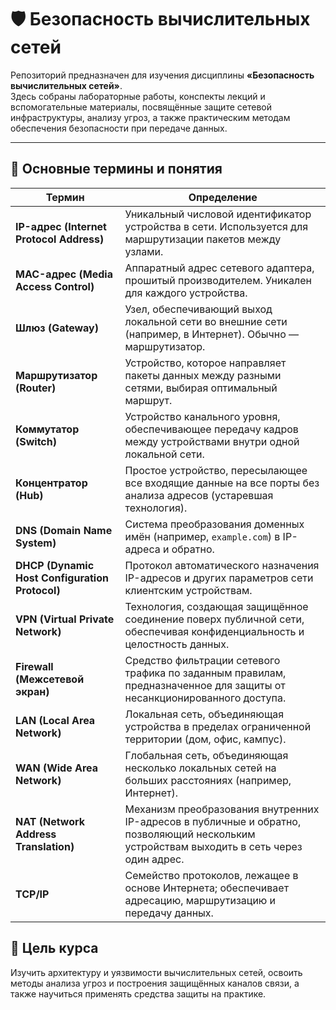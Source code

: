# 🛡️ Безопасность вычислительных сетей

Репозиторий предназначен для изучения дисциплины **«Безопасность вычислительных сетей»**.  
Здесь собраны лабораторные работы, конспекты лекций и вспомогательные материалы, посвящённые защите сетевой инфраструктуры, анализу угроз, а также практическим методам обеспечения безопасности при передаче данных.

---

## 🧠 Основные термины и понятия

| Термин | Определение |
|--------|--------------|
| **IP-адрес (Internet Protocol Address)** | Уникальный числовой идентификатор устройства в сети. Используется для маршрутизации пакетов между узлами. |
| **MAC-адрес (Media Access Control)** | Аппаратный адрес сетевого адаптера, прошитый производителем. Уникален для каждого устройства. |
| **Шлюз (Gateway)** | Узел, обеспечивающий выход локальной сети во внешние сети (например, в Интернет). Обычно — маршрутизатор. |
| **Маршрутизатор (Router)** | Устройство, которое направляет пакеты данных между разными сетями, выбирая оптимальный маршрут. |
| **Коммутатор (Switch)** | Устройство канального уровня, обеспечивающее передачу кадров между устройствами внутри одной локальной сети. |
| **Концентратор (Hub)** | Простое устройство, пересылающее все входящие данные на все порты без анализа адресов (устаревшая технология). |
| **DNS (Domain Name System)** | Система преобразования доменных имён (например, `example.com`) в IP-адреса и обратно. |
| **DHCP (Dynamic Host Configuration Protocol)** | Протокол автоматического назначения IP-адресов и других параметров сети клиентским устройствам. |
| **VPN (Virtual Private Network)** | Технология, создающая защищённое соединение поверх публичной сети, обеспечивая конфиденциальность и целостность данных. |
| **Firewall (Межсетевой экран)** | Средство фильтрации сетевого трафика по заданным правилам, предназначенное для защиты от несанкционированного доступа. |
| **LAN (Local Area Network)** | Локальная сеть, объединяющая устройства в пределах ограниченной территории (дом, офис, кампус). |
| **WAN (Wide Area Network)** | Глобальная сеть, объединяющая несколько локальных сетей на больших расстояниях (например, Интернет). |
| **NAT (Network Address Translation)** | Механизм преобразования внутренних IP-адресов в публичные и обратно, позволяющий нескольким устройствам выходить в сеть через один адрес. |
| **TCP/IP** | Семейство протоколов, лежащее в основе Интернета; обеспечивает адресацию, маршрутизацию и передачу данных. |

## 🎯 Цель курса

Изучить архитектуру и уязвимости вычислительных сетей, освоить методы анализа угроз и построения защищённых каналов связи, а также научиться применять средства защиты на практике.
